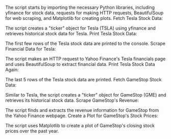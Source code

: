 

The script starts by importing the necessary Python libraries, including yfinance for stock data, requests for making HTTP requests, BeautifulSoup for web scraping, and Matplotlib for creating plots.
Fetch Tesla Stock Data:

The script creates a "ticker" object for Tesla (TSLA) using yfinance and retrieves historical stock data for Tesla.
Print Tesla Stock Data:

The first few rows of the Tesla stock data are printed to the console.
Scrape Financial Data for Tesla:

The script makes an HTTP request to Yahoo Finance's Tesla financials page and uses BeautifulSoup to extract financial data.
Print Tesla Stock Data Again:

The last 5 rows of the Tesla stock data are printed.
Fetch GameStop Stock Data:

Similar to Tesla, the script creates a "ticker" object for GameStop (GME) and retrieves its historical stock data.
Scrape GameStop's Revenue:

The script finds and extracts the revenue information for GameStop from the Yahoo Finance webpage.
Create a Plot for GameStop's Stock Prices:

The script uses Matplotlib to create a plot of GameStop's closing stock prices over the past year.
